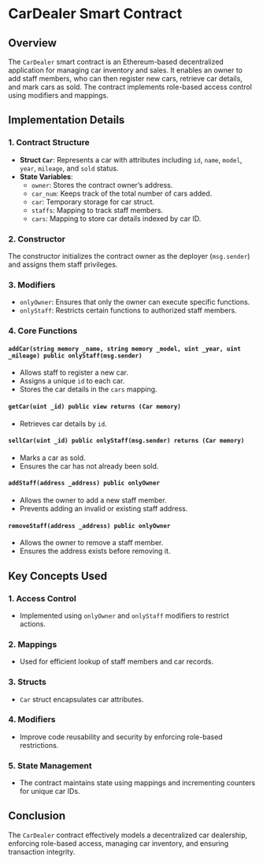 # CarDealer Smart Contract

## Overview
The `CarDealer` smart contract is an Ethereum-based decentralized application for managing car inventory and sales. It enables an owner to add staff members, who can then register new cars, retrieve car details, and mark cars as sold. The contract implements role-based access control using modifiers and mappings.

## Implementation Details

### 1. Contract Structure
- **Struct `Car`**: Represents a car with attributes including `id`, `name`, `model`, `year`, `mileage`, and `sold` status.
- **State Variables**:
  - `owner`: Stores the contract owner’s address.
  - `car_num`: Keeps track of the total number of cars added.
  - `car`: Temporary storage for car struct.
  - `staffs`: Mapping to track staff members.
  - `cars`: Mapping to store car details indexed by car ID.

### 2. Constructor
The constructor initializes the contract owner as the deployer (`msg.sender`) and assigns them staff privileges.

### 3. Modifiers
- `onlyOwner`: Ensures that only the owner can execute specific functions.
- `onlyStaff`: Restricts certain functions to authorized staff members.

### 4. Core Functions
#### `addCar(string memory _name, string memory _model, uint _year, uint _mileage) public onlyStaff(msg.sender)`
- Allows staff to register a new car.
- Assigns a unique `id` to each car.
- Stores the car details in the `cars` mapping.

#### `getCar(uint _id) public view returns (Car memory)`
- Retrieves car details by `id`.

#### `sellCar(uint _id) public onlyStaff(msg.sender) returns (Car memory)`
- Marks a car as sold.
- Ensures the car has not already been sold.

#### `addStaff(address _address) public onlyOwner`
- Allows the owner to add a new staff member.
- Prevents adding an invalid or existing staff address.

#### `removeStaff(address _address) public onlyOwner`
- Allows the owner to remove a staff member.
- Ensures the address exists before removing it.

## Key Concepts Used
### 1. **Access Control**
- Implemented using `onlyOwner` and `onlyStaff` modifiers to restrict actions.

### 2. **Mappings**
- Used for efficient lookup of staff members and car records.

### 3. **Structs**
- `Car` struct encapsulates car attributes.

### 4. **Modifiers**
- Improve code reusability and security by enforcing role-based restrictions.

### 5. **State Management**
- The contract maintains state using mappings and incrementing counters for unique car IDs.

## Conclusion
The `CarDealer` contract effectively models a decentralized car dealership, enforcing role-based access, managing car inventory, and ensuring transaction integrity.

